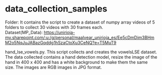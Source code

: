 # data_collection_samples

Folder: 
It contains the script to create a dataset of numpy array videos of 5 folders to collect 30 videos with 30 frames each.  
Dataset(MP_Data): https://unirioja-my.sharepoint.com/:u:/g/personal/maalvear_unirioja_es/Ee5cDmDim3BHmM2o5NqJuJABazGqddg1hSzaCtoXu3CeNQ?e=T5MuT9

hand_lse_vowels.py. This script collects and creates the vowelsLSE dataset. The data collected contains a hand detection model, resize the image of the hand in 400 x 400 and has a white background to make them the same size. The images are RGB images in JPG format.

